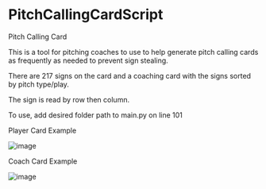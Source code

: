 # PitchCallingCardScript
Pitch Calling Card

This is a tool for pitching coaches to use to help generate pitch calling cards as frequently as needed to prevent sign stealing.

There are 217 signs on the card and a coaching card with the signs sorted by pitch type/play. 

The sign is read by row then column. 

To use, add desired folder path to main.py on line 101

Player Card Example

![image](https://github.com/drewbrownie21/BaseballPitchingSigns/assets/36270973/fa902418-bca4-441d-b4c6-769066dd1c9b)

Coach Card Example

![image](https://github.com/drewbrownie21/BaseballPitchingSigns/assets/36270973/94a4cb1e-ca02-450f-8972-d2419166ee4c)

